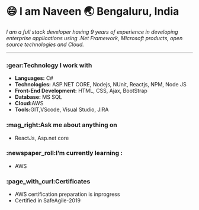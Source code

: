 #  :smile: I am Naveen :earth_asia: Bengaluru, India
<i>I am a full stack developer having 9 years of experience in  developing enterprise applications using .Net Framework, Microsoft products, open source technologies and Cloud.</i>
<hr/>
<div>
  <h3>:gear:Technology I work with </h3>
  <ul>
    <li><b>Languages:</b> C#</li>
    <li><b>Technologies:</b> ASP.NET CORE, Nodejs, NUnit, Reactjs, NPM, Node JS</li>
    <li><b>Front-End Development:</b> HTML, CSS, Ajax, BootStrap</li>
     <li><b>Database:</b> MS SQL</li>
    <li><b>Cloud:</b>AWS</li>
    <li><b>Tools:</b>GIT,VScode, Visual Studio, JIRA </li>
  </ul>

</div>

<div>

<h3>:mag_right:Ask me about anything on </h3>
<ul>
    <li>ReactJs, Asp.net core</li>
  </ul>

</div>

<div>
<h3>:newspaper_roll:I’m currently learning :</h3>
  <ul>
    <li>AWS</li>
  </ul>


<h3>:page_with_curl:Certificates</h3>
<ul><li>AWS certification preparation is inprogress</li>
<li>Certified in SafeAgile-2019</li>
</ul>
  
</div>
